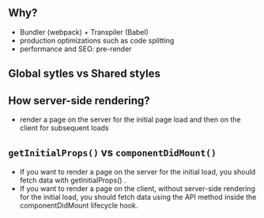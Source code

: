 ## Why?
- Bundler (webpack) + Transpiler (Babel)
- production optimizations such as code splitting
- performance and SEO: pre-render

## Global sytles vs Shared styles

## How server-side rendering?
- render a page on the server for the initial page load and then on the client for subsequent loads

## `getInitialProps()` vs `componentDidMount()`
- If you want to render a page on the server for the initial load, you should fetch data with getInitialProps() .
- If you want to render a page on the client, without server-side rendering for the initial load, you should fetch data using the API method inside the componentDidMount lifecycle hook.
